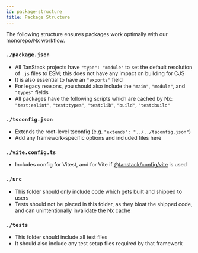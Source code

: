 ```yaml
---
id: package-structure
title: Package Structure
---
```


The following structure ensures packages work optimally with our monorepo/Nx workflow.

### `./package.json`

- All TanStack projects have `"type": "module"` to set the default resolution of `.js` files to ESM; this does not have any impact on building for CJS
- It is also essential to have an `"exports"` field
- For legacy reasons, you should also include the `"main"`, `"module"`, and `"types"` fields
- All packages have the following scripts which are cached by Nx: `"test:eslint"`, `"test:types"`, `"test:lib"`, `"build"`, `"test:build"`

### `./tsconfig.json`

- Extends the root-level tsconfig (e.g. `"extends": "../../tsconfig.json"`)
- Add any framework-specific options and included files here

### `./vite.config.ts`

- Includes config for Vitest, and for Vite if [@tanstack/config/vite](../vite) is used

### `./src`

- This folder should only include code which gets built and shipped to users
- Tests should not be placed in this folder, as they bloat the shipped code, and can unintentionally invalidate the Nx cache

### `./tests`

- This folder should include all test files
- It should also include any test setup files required by that framework
